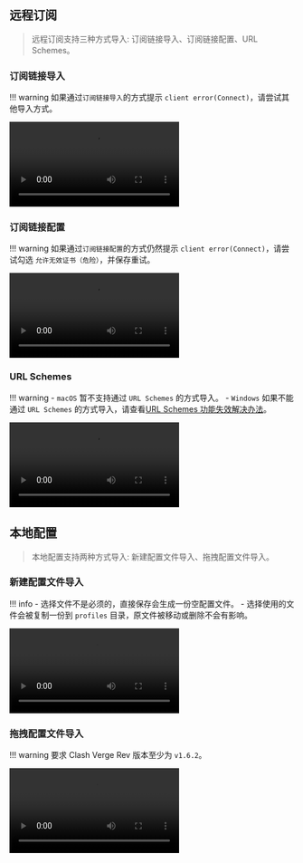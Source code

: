 ## 远程订阅

> 远程订阅支持三种方式导入: 订阅链接导入、订阅链接配置、URL Schemes。

### 订阅链接导入

<!-- prettier-ignore -->
!!! warning
    如果通过`订阅链接导入`的方式提示 `client error(Connect)`，请尝试其他导入方式。

<video controls>
  <source src="../assets/guide/profile/remote_url.webm">
</video>

### 订阅链接配置

<!-- prettier-ignore -->
!!! warning
    如果通过`订阅链接配置`的方式仍然提示 `client error(Connect)`，请尝试勾选 `允许无效证书（危险）`，并保存重试。

<video controls>
  <source src="../assets/guide/profile/remote_config.webm">
</video>

### URL Schemes

<!-- prettier-ignore -->
!!! warning
    - `macOS` 暂不支持通过 `URL Schemes` 的方式导入。
    - `Windows` 如果不能通过 `URL Schemes` 的方式导入，请查看[URL Schemes 功能失效解决办法](./url_schemes.md#_3)。

<video controls>
  <source src="../assets/guide/profile/remote_url_schemes.webm">
</video>

## 本地配置

> 本地配置支持两种方式导入: 新建配置文件导入、拖拽配置文件导入。

### 新建配置文件导入

<!-- prettier-ignore -->
!!! info
    - 选择文件不是必须的，直接保存会生成一份空配置文件。
    - 选择使用的文件会被复制一份到 `profiles` 目录，原文件被移动或删除不会有影响。

<video controls>
  <source src="../assets/guide/profile/local_config.webm">
</video>

### 拖拽配置文件导入

<!-- prettier-ignore -->
!!! warning
    要求 Clash Verge Rev 版本至少为 `v1.6.2`。

<video controls>
  <source src="../assets/guide/profile/local_drag.webm">
</video>
